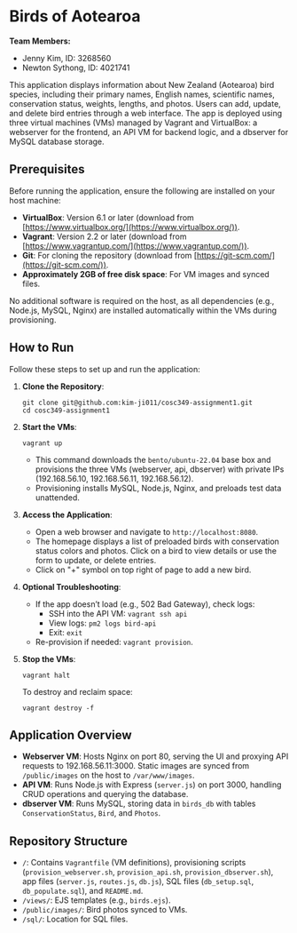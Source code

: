 
# Birds of Aotearoa

**Team Members:**
- Jenny Kim, ID: 3268560
- Newton Sythong, ID: 4021741

This application displays information about New Zealand (Aotearoa) bird species, including their primary names, English names, scientific names, conservation status, weights, lengths, and photos. Users can add, update, and delete bird entries through a web interface. The app is deployed using three virtual machines (VMs) managed by Vagrant and VirtualBox: a webserver for the frontend, an API VM for backend logic, and a dbserver for MySQL database storage.

## Prerequisites

Before running the application, ensure the following are installed on your host machine:

- **VirtualBox**: Version 6.1 or later (download from [https://www.virtualbox.org/](https://www.virtualbox.org/)).
- **Vagrant**: Version 2.2 or later (download from [https://www.vagrantup.com/](https://www.vagrantup.com/)).
- **Git**: For cloning the repository (download from [https://git-scm.com/](https://git-scm.com/)).
- **Approximately 2GB of free disk space**: For VM images and synced files.

No additional software is required on the host, as all dependencies (e.g., Node.js, MySQL, Nginx) are installed automatically within the VMs during provisioning.

## How to Run

Follow these steps to set up and run the application:

1. **Clone the Repository**:
   ```
   git clone git@github.com:kim-ji011/cosc349-assignment1.git
   cd cosc349-assignment1
   ```
   

2. **Start the VMs**:
   ```
   vagrant up
   ```
   - This command downloads the `bento/ubuntu-22.04` base box and provisions the three VMs (webserver, api, dbserver) with private IPs (192.168.56.10, 192.168.56.11, 192.168.56.12).
   - Provisioning installs MySQL, Node.js, Nginx, and preloads test data unattended.

3. **Access the Application**:
   - Open a web browser and navigate to `http://localhost:8080`.
   - The homepage displays a list of preloaded birds with conservation status colors and photos. Click on a bird to view details or use the form to update, or delete entries.
   - Click on "+" symbol on top right of page to add a new bird.

4. **Optional Troubleshooting**:
   - If the app doesn’t load (e.g., 502 Bad Gateway), check logs:
     - SSH into the API VM: `vagrant ssh api`
     - View logs: `pm2 logs bird-api`
     - Exit: `exit`
   - Re-provision if needed: `vagrant provision`.

5. **Stop the VMs**:
   ```
   vagrant halt
   ```
   To destroy and reclaim space:
   ```
   vagrant destroy -f
   ```

## Application Overview

- **Webserver VM**: Hosts Nginx on port 80, serving the UI and proxying API requests to 192.168.56.11:3000. Static images are synced from `/public/images` on the host to `/var/www/images`.
- **API VM**: Runs Node.js with Express (`server.js`) on port 3000, handling CRUD operations and querying the database.
- **dbserver VM**: Runs MySQL, storing data in `birds_db` with tables `ConservationStatus`, `Bird`, and `Photos`.


## Repository Structure

- `/`: Contains `Vagrantfile` (VM definitions), provisioning scripts (`provision_webserver.sh`, `provision_api.sh`, `provision_dbserver.sh`), app files (`server.js`, `routes.js`, `db.js`), SQL files (`db_setup.sql`, `db_populate.sql`), and `README.md`.
- `/views/`: EJS templates (e.g., `birds.ejs`).
- `/public/images/`: Bird photos synced to VMs.
- `/sql/`: Location for SQL files.
